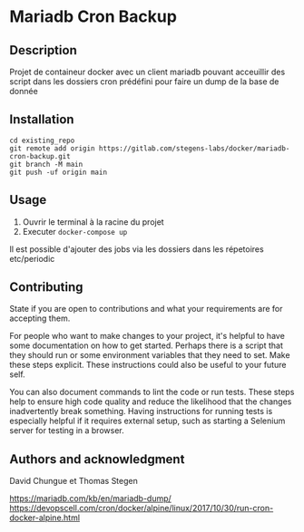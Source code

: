 # Mariadb Cron Backup

## Description
Projet de containeur docker avec un client mariadb pouvant acceuillir des script dans les dossiers cron prédéfini pour faire un dump de la base de donnée


## Installation
```
cd existing_repo
git remote add origin https://gitlab.com/stegens-labs/docker/mariadb-cron-backup.git
git branch -M main
git push -uf origin main
```

## Usage
1. Ouvrir le terminal à la racine du projet
2. Executer `docker-compose up`

Il est possible d'ajouter des jobs via les dossiers dans les répetoires etc/periodic

## Contributing
State if you are open to contributions and what your requirements are for accepting them.

For people who want to make changes to your project, it's helpful to have some documentation on how to get started. Perhaps there is a script that they should run or some environment variables that they need to set. Make these steps explicit. These instructions could also be useful to your future self.

You can also document commands to lint the code or run tests. These steps help to ensure high code quality and reduce the likelihood that the changes inadvertently break something. Having instructions for running tests is especially helpful if it requires external setup, such as starting a Selenium server for testing in a browser.

## Authors and acknowledgment
David Chungue et Thomas Stegen

https://mariadb.com/kb/en/mariadb-dump/
https://devopscell.com/cron/docker/alpine/linux/2017/10/30/run-cron-docker-alpine.html
